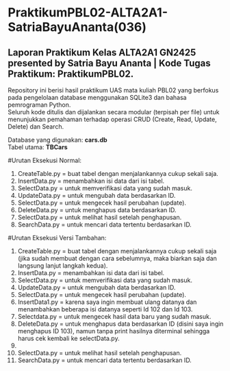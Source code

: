 # PraktikumPBL02-ALTA2A1-SatriaBayuAnanta(036)
Laporan Praktikum Kelas ALTA2A1 GN2425 presented by Satria Bayu Ananta | Kode Tugas Praktikum: PraktikumPBL02.
-
Repository ini berisi hasil praktikum UAS mata kuliah PBL02 yang berfokus pada pengelolaan database menggunakan SQLite3 dan bahasa pemrograman Python.  
Seluruh kode ditulis dan dijalankan secara modular (terpisah per file) untuk menunjukkan pemahaman terhadap operasi CRUD (Create, Read, Update, Delete) dan Search.

Database yang digunakan: **cars.db**  
Tabel utama: **TBCars**

#Urutan Eksekusi Normal:
1. CreateTable.py = buat tabel dengan menjalankannya cukup sekali saja.
2. InsertData.py = menambahkan isi data dari isi tabel.
3. SelectData.py = untuk memverifikasi data yang sudah masuk.
4. UpdateData.py = untuk mengubah data berdasarkan ID.
5. SelectData.py = untuk mengecek hasil perubahan (update).
6. DeleteData.py = untuk menghapus data berdasarkan ID.
7. SelectData.py = untuk melihat hasil setelah penghapusan.
8. SearchData.py = untuk mencari data tertentu berdasarkan ID.

#Urutan Eksekusi Versi Tambahan:
1. CreateTable.py = buat tabel dengan menjalankannya cukup sekali saja (jika sudah membuat dengan cara sebelumnya, maka biarkan saja dan langsung lanjut langkah kedua).
2. InsertData.py = menambahkan isi data dari isi tabel.
3. SelectData.py = untuk memverifikasi data yang sudah masuk.
4. UpdateData.py = untuk mengubah data berdasarkan ID.
5. SelectData.py = untuk mengecek hasil perubahan (update).
6. InsertData1.py = karena saya ingin membuat ulang datanya dan menambahkan beberapa isi datanya seperti Id 102 dan Id 103.
7. Selectdata.py = untuk mengecek hasil data baru yang sudah masuk.
8. DeleteData.py = untuk menghapus data berdasarkan ID (disini saya ingin menghapus ID 103), namun tanpa print hasilnya diterminal sehingga harus cek kembali ke selectData.py.
9. 
10. SelectData.py = untuk melihat hasil setelah penghapusan.
11. SearchData.py = untuk mencari data tertentu berdasarkan ID.
